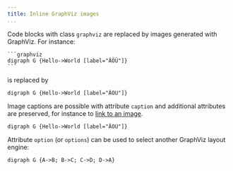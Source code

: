 ```yaml
---
title: Inline GraphViz images
...
```


Code blocks with class `graphviz` are replaced by images generated with GraphViz. For instance:

    ```graphviz
    digraph G {Hello->World [label="ÄÖÜ"]}
    ```

is replaced by

```graphviz
digraph G {Hello->World [label="ÄÖÜ"]}
```

Image captions are possible with attribute `caption` and additional attributes are preserved, for instance to [link to an image](#image).

```{.graphviz #image caption="this is the caption" width=5cm}
digraph G {Hello->World [label="ÄÖÜ"]}
```

Attribute `option` (or `options`) can be used to select another GraphViz layout engine:

```{.graphviz option="-Kcirco"}
digraph G {A->B; B->C; C->D; D->A}
```


